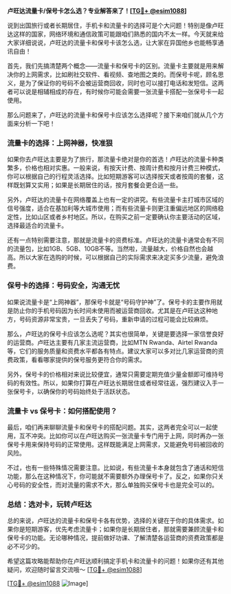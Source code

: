 **卢旺达流量卡/保号卡怎么选？专业解答来了！[[TG💪+ @esim1088](https://t.me/s/esim1088)]**

说到出国旅行或者长期居住，手机卡和流量卡的选择可是个大问题！特别是像卢旺达这样的国家，网络环境和通信政策可能跟咱们熟悉的国内不太一样。今天就来给大家详细说说，卢旺达的流量卡和保号卡该怎么选，让大家在异国他乡也能畅享通讯自由！

首先，我们先搞清楚两个概念——流量卡和保号卡的区别。流量卡主要就是用来解决你的上网需求，比如刷社交软件、看视频、查地图之类的。而保号卡呢，顾名思义，是为了保证你的号码不会被运营商回收，同时也可以接打电话和发短信。这两者可以说是相辅相成的存在，有时候你可能会需要一张流量卡搭配一张保号卡一起使用。

那么问题来了，卢旺达的流量卡和保号卡应该怎么选择呢？接下来咱们就从几个方面来分析一下吧！

### **流量卡的选择：上网神器，快准狠**

如果你去卢旺达主要是为了旅行，那流量卡绝对是你的首选！卢旺达的流量卡种类繁多，价格也相对实惠。一般来说，有按天计费、按周计费和按月计费三种模式，你可以根据自己的行程灵活选择。比如短期游客可以选择按天或者按周的套餐，这样既划算又实用；如果是长期居住的话，按月套餐会更合适一些。

另外，卢旺达的流量卡在网络覆盖上也有一定的讲究。有些流量卡主打城市区域的信号强度，适合在基加利等大城市使用；而有些流量卡则更注重偏远地区的网络稳定性，比如山区或者乡村地区。所以，在购买之前一定要确认你主要活动的区域，选择最适合的流量卡。

还有一点特别需要注意，那就是流量卡的资费标准。卢旺达的流量卡通常会有不同的流量包，比如1GB、5GB、10GB不等。当然啦，流量越大，价格自然也会越高。所以大家在选购的时候，可以根据自己的实际需求来决定买多少流量，避免浪费。

### **保号卡的选择：号码安全，沟通无忧**

如果说流量卡是“上网神器”，那保号卡就是“号码守护神”了。保号卡的主要作用就是防止你的手机号码因为长时间未使用而被运营商回收。尤其是在卢旺达这种地方，号码资源非常宝贵，一旦丢失了号码，重新申请的过程可能会比较麻烦。

那么，卢旺达的保号卡应该怎么选呢？其实也很简单，关键是要选择一家信誉良好的运营商。卢旺达主要有几家主流运营商，比如MTN Rwanda、Airtel Rwanda等，它们的服务质量和资费水平都各有特点。建议大家可以多对比几家运营商的资费政策，看看哪家提供的保号服务更符合你的需求。

另外，保号卡的价格相对来说比较便宜，通常只需要定期充值少量金额即可维持号码的有效性。所以，如果你打算在卢旺达长期居住或者经常往返，强烈建议入手一张保号卡，以确保你的号码始终处于活跃状态。

### **流量卡 vs 保号卡：如何搭配使用？**

最后，咱们再来聊聊流量卡和保号卡的搭配问题。其实，这两者完全可以一起使用，互不冲突。比如你可以在卢旺达购买一张流量卡专门用于上网，同时再办一张保号卡用来保持号码的正常使用。这样既能满足上网需求，又能避免号码被回收的风险。

不过，也有一些特殊情况需要注意。比如说，有些流量卡本身就包含了通话和短信功能，那么在这种情况下，你可能就不需要额外办理保号卡了。反之，如果你只关心号码的安全性，而对流量的需求不大，那么单独购买保号卡也是完全可以的。

### **总结：选对卡，玩转卢旺达**

总的来说，卢旺达的流量卡和保号卡各有优势，选择的关键在于你的具体需求。如果你是短期游客，优先考虑流量卡；如果你是长期居住者，那就需要兼顾流量卡和保号卡的功能。无论哪种情况，提前做好功课、了解清楚各运营商的资费政策都是必不可少的。

希望这篇攻略能帮助你在卢旺达顺利搞定手机卡和流量卡的问题！如果你还有其他疑问，欢迎随时留言交流哦～ [[TG💪+ @esim1088](https://t.me/s/esim1088)] 

[[TG💪+ @esim1088](https://t.me/s/esim1088) ![Image](https://i.postimg.cc/4NQfJmqS/Snipaste-2025-05-13-00-14-12.png)]